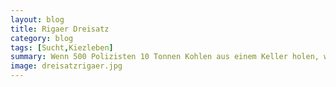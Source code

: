 ```yaml
---
layout: blog
title: Rigaer Dreisatz
category: blog
tags: [Sucht,Kiezleben]  
summary: Wenn 500 Polizisten 10 Tonnen Kohlen aus einem Keller holen, wieviele Polizisten braucht man dann für 0,6g Crystal Meth?
image: dreisatzrigaer.jpg
---
```

